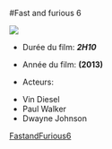 #Fast and furious 6  

<p align center> 
<img src= "http://www.imdb.com/title/tt1905041/mediaviewer/rm3465715968">
</p>

- Durée du film: ***2H10***  

- Année du film: **(2013)**  

- Acteurs:
* Vin Diesel
* Paul Walker
* Dwayne Johnson  

[FastandFurious6](http://www.imdb.com/title/tt1905041/?ref_=fn_al_tt_6)
